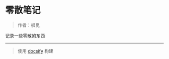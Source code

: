 # 零散笔记

> 作者：枫觅

记录一些零散的东西

---

> 使用 <a href="https://github.com/docsifyjs/docsify" target="_blank">docsify</a> 构建
